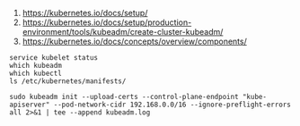 1. https://kubernetes.io/docs/setup/
2. https://kubernetes.io/docs/setup/production-environment/tools/kubeadm/create-cluster-kubeadm/
3. https://kubernetes.io/docs/concepts/overview/components/
```
service kubelet status
which kubeadm
which kubectl
ls /etc/kubernetes/manifests/
```
```
sudo kubeadm init --upload-certs --control-plane-endpoint "kube-apiserver" --pod-network-cidr 192.168.0.0/16 --ignore-preflight-errors all 2>&1 | tee --append kubeadm.log
```

